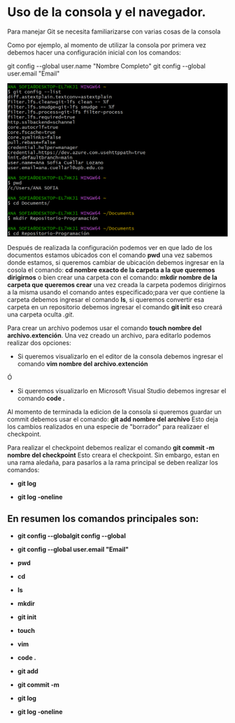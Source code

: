 # Uso de la consola y el navegador.

Para manejar Git se necesita familiarizarse con varias cosas de la consola

Como por ejemplo, al momento de utilizar la consola por primera vez debemos hacer una configuración inicial con los comandos:

   git config --global user.name "Nombre Completo"
   git config --global user.email "Email"


![texto](Captura.png)


Después de realizada la configuración podemos ver en que lado de los documentos estamos ubicados con el comando **pwd**
una vez sabemos donde estamos, si queremos cambiar de ubicación debemos ingresar en la cosola  el comando:
**cd nombre exacto de la carpeta a la que queremos dirigirnos** o bien crear una carpeta con el comando: 
**mkdir nombre de la carpeta que queremos crear** una vez creada la carpeta podemos dirigirnos a la misma usando el comando
antes especificado;para ver que contiene la carpeta debemos ingresar el comando **ls**, si queremos convertir esa carpeta en
un repositorio debemos ingresar el comando **git init** eso creará una carpeta oculta *.git*.

Para crear un archivo podemos usar el comando **touch nombre del archivo.extención**. Una vez creado un archivo, para editarlo podemos realizar dos opciones:

- Si queremos visualizarlo en el editor de la consola debemos ingresar el comando **vim nombre del archivo.extención**

Ó

- Si queremos visualizarlo en Microsoft Visual Studio debemos ingresar el comando **code .**

Al momento de terminada la edicion de la consola si queremos guardar un commit debemos usar el comando:
**git add nombre del archivo** Esto deja los cambios realizados en una especie de "borrador" para realizaer el checkpoint.


Para realizar el checkpoint debemos realizar el comando **git commit -m nombre del checkpoint** Esto creara el checkpoint.
Sin embargo, estan en una rama aledaña, para pasarlos a la rama principal se deben realizar los comandos:

- **git log**

- **git log -oneline**

En resumen los comandos principales son:
-

- **git config --globalgit config --global**

- **git config --global user.email "Email"**

- **pwd**

- **cd**

- **ls**

- **mkdir**

- **git init**

- **touch**

- **vim**

- **code .**

- **git add**

- **git commit -m**

- **git log**

- **git log -oneline**
